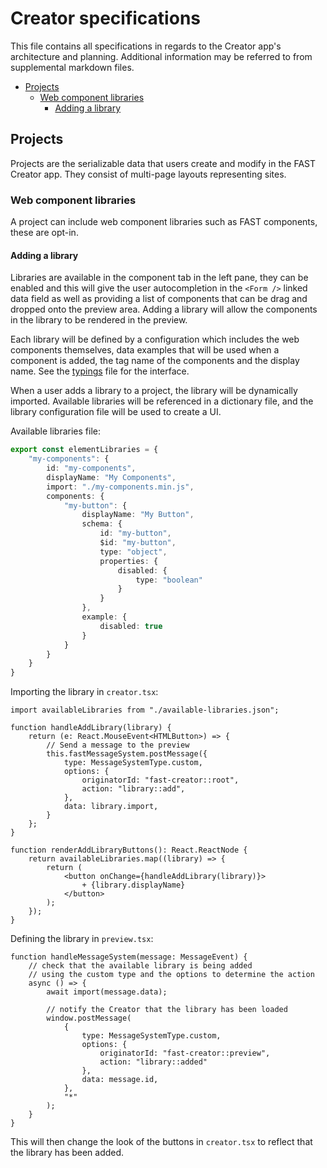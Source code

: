 # Creator specifications

This file contains all specifications in regards to the Creator app's architecture and planning. Additional information may be referred to from supplemental markdown files.

- [Projects](#projects)
    - [Web component libraries](#web-component-libraries)
        - [Adding a library](#adding-a-library)

## Projects

Projects are the serializable data that users create and modify in the FAST Creator app. They consist of multi-page layouts representing sites.

### Web component libraries

A project can include web component libraries such as FAST components, these are opt-in.

#### Adding a library

Libraries are available in the component tab in the left pane, they can be enabled and this will give the user autocompletion in the `<Form />` linked data field as well as providing a list of components that can be drag and dropped onto the preview area. Adding a library will allow the components in the library to be rendered in the preview.

Each library will be defined by a configuration which includes the web components themselves, data examples that will be used when a component is added, the tag name of the components and the display name. See the [typings](./app/configs/typings.ts) file for the interface.

When a user adds a library to a project, the library will be dynamically imported. Available libraries will be referenced in a dictionary file, and the library configuration file will be used to create a UI.

Available libraries file:
```typescript
export const elementLibraries = {
    "my-components": {
        id: "my-components",
        displayName: "My Components",
        import: "./my-components.min.js",
        components: {
            "my-button": {
                displayName: "My Button",
                schema: {
                    id: "my-button",
                    $id: "my-button",
                    type: "object",
                    properties: {
                        disabled: {
                            type: "boolean"
                        }
                    }
                },
                example: {
                    disabled: true
                }
            }
        }
    }
}
```

Importing the library in `creator.tsx`:
```tsx
import availableLibraries from "./available-libraries.json";

function handleAddLibrary(library) {
    return (e: React.MouseEvent<HTMLButton>) => {
        // Send a message to the preview
        this.fastMessageSystem.postMessage({
            type: MessageSystemType.custom,
            options: {
                originatorId: "fast-creator::root",
                action: "library::add",
            },
            data: library.import,
        }
    };
}

function renderAddLibraryButtons(): React.ReactNode {
    return availableLibraries.map((library) => {
        return (
            <button onChange={handleAddLibrary(library)}>
                + {library.displayName}
            </button>
        );
    });
}
```

Defining the library in `preview.tsx`:
```tsx
function handleMessageSystem(message: MessageEvent) {
    // check that the available library is being added
    // using the custom type and the options to determine the action
    async () => {
        await import(message.data);

        // notify the Creator that the library has been loaded
        window.postMessage(
            {
                type: MessageSystemType.custom,
                options: {
                    originatorId: "fast-creator::preview",
                    action: "library::added"
                },
                data: message.id,
            },
            "*"
        );
    }
}
```

This will then change the look of the buttons in `creator.tsx` to reflect that the library has been added.
